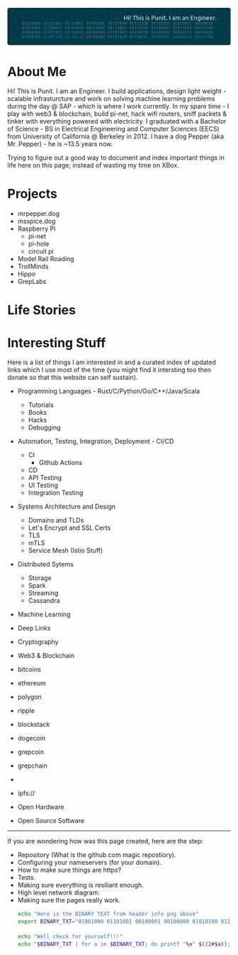 ![Header](./assets/images/github-header-image-pm.png)

# About Me

Hi! This is Punit. I am an Engineer. I build applications, design light weight - scalable infrasturcture and work on solving machine learning problems during the day @ SAP - which is where I work currently. In my spare time - I play with web3 & blockchain, build pi-net, hack wifi routers, sniff packets & tinker with everything powered with electricity. I graduated with a Bachelor of Science - BS in Electrical Engineering and Computer Sciences (EECS) from University of California @ Berkeley in 2012. I have a dog Pepper (aka Mr. Pepper) - he is ~13.5 years now.


Trying to figure out a good way to document and index important things in life here on this page; instead of wasting my time on XBox.


# Projects

* mrpepper.dog
* msspice.dog
* Raspberry Pi
  * pi-net
  * pi-hole
  * circuit pi
* Model Rail Roading
* TrollMinds
* Hippo
* GrepLabs

# Life Stories

# Interesting Stuff

Here is a list of things I am interested in and a curated index of updated links which I use most of the time (you might find it intersting too then donate so that this website can self sustain).

* Programming Languages - Rust/C/Python/Go/C++/Java/Scala
    * Tutorials
    * Books
    * Hacks
    * Debugging


* Automation, Testing, Integration, Deployment - CI/CD
  * CI
    * Github Actions
  * CD
  * API Testing
  * UI Testing
  * Integration Testing

* Systems Architecture and Design
  * Domains and TLDs
  * Let's Encrypt and SSL Certs
  * TLS 
  * mTLS
  * Service Mesh (Istio Stuff)

* Distributed Sytems
  * Storage
  * Spark
  * Streaming
  * Cassandra

* Machine Learning

* Deep Links 

* Cryptography

* Web3 & Blockchain
 * bitcoins
 * ethereum
 * polygon
 * ripple
 * blockstack
 * dogecoin
 * grepcoin
 * grepchain
 * 
 * ipfs://

* Open Hardware

* Open Source Software

---

If you are wondering how was this page created, here are the step:

- Repository (What is the github.com magic repostiory).
- Configuring your nameservers (for your domain). 
- How to make sure things are https? 
- Tests. 
- Making sure everything is resiliant enough. 
- High level network diagram.
- Making sure the pages really work.    
    ```bash
    echo "Here is the BINARY TEXT from header info png above"
    export BINARY_TXT="01001000 01101001 00100001 00100000 01010100 01101000 01101001 01110011 00100000 01101001 01110011 00100000 01010000 01110101 01101110 01101001 01110100 00101110 00100000 01001001 00100000 01100001 01101101 00100000 01100001 01101110 00100000 01000101 01101110 01100111 01101001 01101110 01100101 01100101 01110010 00101110"

    echo "Well check for yourself!!!" 
    echo "$BINARY_TXT | for a in $BINARY_TXT; do printf "%x" $((2#$a)); done | xxd -r -p"
    ```
